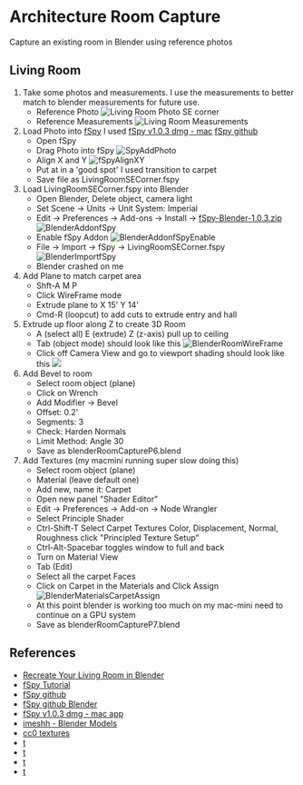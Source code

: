 # Architecture Room Capture
Capture an existing room in Blender using reference photos

## Living Room
1. Take some photos and measurements.  I use the measurements to better match to blender measurements for future use.
    - Reference Photo ![Living Room Photo SE corner](./LivingRoom-PhotoSECorner-IMG_20200726_123248.jpg)
    - Reference Measurements ![Living Room Measurements](./LivingRoom-Measurments-IMG_20200726_130309.jpg)
2. Load Photo into [fSpy](https://fspy.io/tutorial/) I used [fSpy v1.0.3 dmg - mac](https://github.com/stuffmatic/fSpy/releases/tag/v1.0.3) [fSpy github](https://github.com/stuffmatic/fSpy-Blender)
    - Open fSpy
    - Drag Photo into fSpy ![SpyAddPhoto](./fSpyAddPhoto-20200726at1.16.31PM.png)
    - Align X and Y ![fSpyAlignXY](./fSpyAlignXY-20200726at1.23.27PM.png)
    - Put at in a 'good spot' I used transition to carpet
    - Save file as LivingRoomSECorner.fspy
3. Load LivingRoomSECorner.fspy into Blender
    - Open Blender, Delete object, camera light
    - Set Scene -> Units -> Unit System: Imperial
    - Edit -> Preferences -> Add-ons -> Install -> [fSpy-Blender-1.0.3.zip](https://github.com/stuffmatic/fSpy-Blender/releases/tag/v1.0.3l) ![BlenderAddonfSpy](./BlenderAddonfSpy-20200726at1.31.11PM.png)
    - Enable fSpy Addon ![BlenderAddonfSpyEnable](BlenderAddonfSpyEnable-20200726at1.31.51PM.png)
    - File -> Import -> fSpy -> LivingRoomSECorner.fspy ![BlenderImportfSpy](BlenderImportfSpy-20200726at1.40.24PM.png)
    - Blender crashed on me
4. Add Plane to match carpet area
    - Shft-A M P
    - Click WireFrame mode
    - Extrude plane to X 15' Y 14'
    - Cmd-R (loopcut) to add cuts to extrude entry and hall
5. Extrude up floor along Z to create 3D Room
    - A (select all) E (extrude) Z (z-axis) pull up to ceiling
    - Tab (object mode) should look like this ![BlenderRoomWireFrame](./BlenderRoomWireFrame-20200726at3.55.45PM.png)
    - Click off Camera View and go to viewport shading should look like this ![](./BlenderRoom3DBasic-20200726at3.57.42PM.png)
6. Add Bevel to room
    - Select room object (plane)
    - Click on Wrench
    - Add Modifier -> Bevel
    - Offset: 0.2'
    - Segments: 3
    - Check: Harden Normals
    - Limit Method: Angle 30
    - Save as blenderRoomCaptureP6.blend
7. Add Textures (my macmini running super slow doing this)
    - Select room object (plane)
    - Material (leave default one)
    - Add new, name it: Carpet
    - Open new panel "Shader Editor"
    - Edit -> Preferences -> Add-on -> Node Wrangler
    - Select Principle Shader
    - Ctrl-Shift-T Select Carpet Textures Color, Displacement, Normal, Roughness click "Principled Texture Setup"
    - Ctrl-Alt-Spacebar toggles window to full and back
    - Turn on Material View 
    - Tab (Edit)
    - Select all the carpet Faces
    - Click on Carpet in the Materials and Click Assign ![BlenderMaterialsCarpetAssign](./BlenderMaterialsCarpetAssign-20200726at5.27.16PM.png)
    - At this point blender is working too much on my mac-mini need to continue on a GPU system
    - Save as blenderRoomCaptureP7.blend
    
    
## References
- [Recreate Your Living Room in Blender](https://www.youtube.com/watch?v=K5IZat91e20)
- [fSpy Tutorial](https://fspy.io/tutorial/)
- [fSpy github ](https://github.com/stuffmatic/fSpy)
- [fSpy github Blender](https://github.com/stuffmatic/fSpy-Blender)
- [fSpy v1.0.3 dmg - mac app](https://github.com/stuffmatic/fSpy/releases/tag/v1.0.3)
- [imeshh - Blender Models](https://www.imeshh.com/)
- [cc0 textures](https://cc0textures.com)
- [t]()
- [t]()
- [t]()
- [t]()
